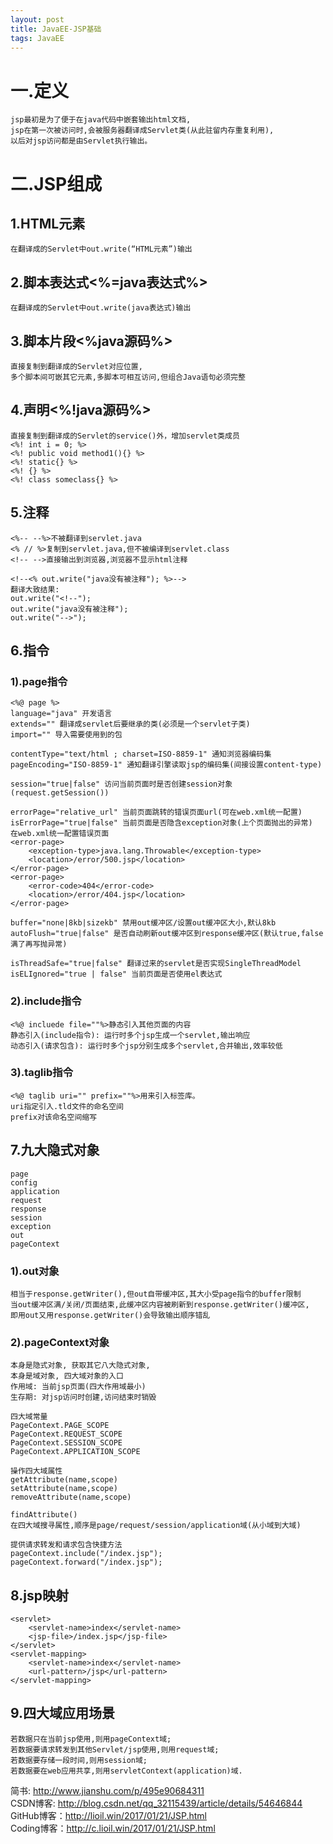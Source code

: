 ```yaml
---
layout: post
title: JavaEE-JSP基础
tags: JavaEE
---
```

# 一.定义 
	jsp最初是为了便于在java代码中嵌套输出html文档,
	jsp在第一次被访问时,会被服务器翻译成Servlet类(从此驻留内存重复利用),
	以后对jsp访问都是由Servlet执行输出。

# 二.JSP组成

## 1.HTML元素
	在翻译成的Servlet中out.write(“HTML元素”)输出

## 2.脚本表达式<%=java表达式%>
	在翻译成的Servlet中out.write(java表达式)输出

## 3.脚本片段<%java源码%>	
	直接复制到翻译成的Servlet对应位置,
	多个脚本间可嵌其它元素,多脚本可相互访问,但组合Java语句必须完整

## 4.声明<%!java源码%>	
	直接复制到翻译成的Servlet的service()外，增加servlet类成员
	<%! int i = 0; %>
	<%! public void method1(){} %>
	<%! static{} %>
	<%! {} %>
	<%! class someclass{} %>
	
## 5.注释
	<%-- --%>不被翻译到servlet.java
	<% // %>复制到servlet.java,但不被编译到servlet.class
	<!-- -->直接输出到浏览器,浏览器不显示html注释

	<!--<% out.write("java没有被注释"); %>-->
	翻译大致结果:
	out.write("<!--");
	out.write("java没有被注释");
	out.write("-->");
	
## 6.指令

### 1).page指令
	<%@ page %>
	language="java" 开发语言
	extends="" 翻译成servlet后要继承的类(必须是一个servlet子类)
	import="" 导入需要使用到的包
	
	contentType="text/html ; charset=ISO-8859-1" 通知浏览器编码集
	pageEncoding="ISO-8859-1" 通知翻译引擎读取jsp的编码集(间接设置content-type)
	
	session="true|false" 访问当前页面时是否创建session对象(request.getSession())
		
	errorPage="relative_url" 当前页面跳转的错误页面url(可在web.xml统一配置)
	isErrorPage="true|false" 当前页面是否隐含exception对象(上个页面抛出的异常)
	在web.xml统一配置错误页面
	<error-page>
		<exception-type>java.lang.Throwable</exception-type>
		<location>/error/500.jsp</location>
	</error-page>
	<error-page>
		<error-code>404</error-code>
		<location>/error/404.jsp</location>
	</error-page>
	
	buffer="none|8kb|sizekb" 禁用out缓冲区/设置out缓冲区大小,默认8kb
	autoFlush="true|false" 是否自动刷新out缓冲区到response缓冲区(默认true,false满了再写抛异常)
	
	isThreadSafe="true|false" 翻译过来的servlet是否实现SingleThreadModel
	isELIgnored="true | false" 当前页面是否使用el表达式

	
### 2).include指令
	<%@ incluede file=""%>静态引入其他页面的内容
	静态引入(include指令): 运行时多个jsp生成一个servlet,输出响应
	动态引入(请求包含): 运行时多个jsp分别生成多个servlet,合并输出,效率较低

### 3).taglib指令
	<%@ taglib uri="" prefix=""%>用来引入标签库。
	uri指定引入.tld文件的命名空间
	prefix对该命名空间缩写

## 7.九大隐式对象
	page
	config
	application
	request
	response
	session
	exception
	out	
	pageContext

### 1).out对象
	相当于response.getWriter(),但out自带缓冲区,其大小受page指令的buffer限制
	当out缓冲区满/关闭/页面结束,此缓冲区内容被刷新到response.getWriter()缓冲区,
	即用out又用response.getWriter()会导致输出顺序错乱

### 2).pageContext对象
	本身是隐式对象, 获取其它八大隐式对象,
	本身是域对象, 四大域对象的入口
	作用域: 当前jsp页面(四大作用域最小)
	生存期: 对jsp访问时创建,访问结束时销毁
	
	四大域常量
	PageContext.PAGE_SCOPE 
	PageContext.REQUEST_SCOPE
	PageContext.SESSION_SCOPE
	PageContext.APPLICATION_SCOPE
	
	操作四大域属性
	getAttribute(name,scope)
	setAttribute(name,scope)
	removeAttribute(name,scope)

	findAttribute()
	在四大域搜寻属性,顺序是page/request/session/application域(从小域到大域)
	
	提供请求转发和请求包含快捷方法
	pageContext.include("/index.jsp");
	pageContext.forward("/index.jsp");
	
## 8.jsp映射
	<servlet>
		<servlet-name>index</servlet-name>
		<jsp-file>/index.jsp</jsp-file>
	</servlet>
	<servlet-mapping>
		<servlet-name>index</servlet-name>
		<url-pattern>/jsp</url-pattern>
	</servlet-mapping>

## 9.四大域应用场景
	若数据只在当前jsp使用,则用pageContext域;
	若数据要请求转发到其他Servlet/jsp使用,则用request域;
	若数据要存储一段时间,则用session域;
	若数据要在web应用共享,则用servletContext(application)域.

简书: http://www.jianshu.com/p/495e90684311   
CSDN博客: http://blog.csdn.net/qq_32115439/article/details/54646844   
GitHub博客：http://lioil.win/2017/01/21/JSP.html  
Coding博客：http://c.lioil.win/2017/01/21/JSP.html
